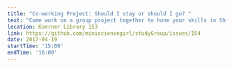 ```yaml
---
title: "Co-working Project: Should I stay or should I go? "
text: "Come work on a group project together to hone your skills in Shiny, Leaflet, API, and time series analysis"
location: Koerner Library 153
link: https://github.com/minisciencegirl/studyGroup/issues/154
date: 2017-04-19
startTime: '15:00'
endTime: '16:00'
---
```

